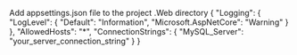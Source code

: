 Add appsettings.json file to the project .Web directory
{
  "Logging": {
    "LogLevel": {
      "Default": "Information",
      "Microsoft.AspNetCore": "Warning"
    }
  },
  "AllowedHosts": "*",
  "ConnectionStrings": {
    "MySQL_Server": "your_server_connection_string"
  }
}
